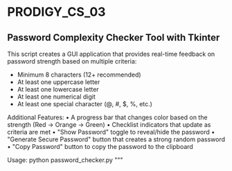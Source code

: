 # PRODIGY_CS_03

Password Complexity Checker Tool with Tkinter
------------------------------------------------
This script creates a GUI application that provides real-time feedback on
password strength based on multiple criteria:
  - Minimum 8 characters (12+ recommended)
  - At least one uppercase letter
  - At least one lowercase letter
  - At least one numerical digit
  - At least one special character (@, #, $, %, etc.)

Additional Features:
  • A progress bar that changes color based on the strength (Red → Orange → Green)
  • Checklist indicators that update as criteria are met
  • "Show Password" toggle to reveal/hide the password
  • "Generate Secure Password" button that creates a strong random password
  • "Copy Password" button to copy the password to the clipboard

Usage:
    python password_checker.py
"""
